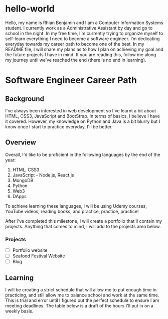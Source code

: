 # hello-world
Hello, my name is Rhian Benjamin and I am a Computer Information Systems student. I currently work as a Administrative Assistant by day and go to school in the night. In my free time, I’m currently trying to organize myself to self-learn everything I need to become a software engineer. I’m dedicating everyday towards my career path to become one of the best. In my README file, I will share my plans as to how I plan on achieving my goal and the future projects I have in mind. If you are reading this, follow me along my journey until we’ve reached the end (there is no end in learning).

# Software Engineer Career Path

## Background

I've always been interested in web development so I've learnt a bit about HTML, CSS3, JavaScript and BootStrap. In terms of basics, I believe I have it covered. However, my knowledge on Python and Java is a bit blurry but I know once I start to practice everyday, I'll be better. 

## Overview

Overall, I'd like to be proficient in the following languages by the end of the year:

1. HTML, CSS3
2. JavaScript - Node.js, React.js
3. MongoDB
4. Python
5. Web3
6. DApps

To achieve learning these languages, I will be using Udemy courses, YouTube videos, reading books, and practice, practice, practice!

After I've completed this milestone, I will create a portfolio that'll contain my projects. Anything that comes to mind, I will add to the projects area below.

### Projects

- [ ] Portfolio website
- [ ] Seafood Festival Website
- [ ] Blog 

## Learning

I will be creating a strict schedule that will allow me to put enough time in practicing, and still allow me to balance school and work at the same time. This is trial and error until I figured out the perfect schedule to ensure I am meeting deadlines. The table below is a draft of the hours I'll put in on a weekly basis.



